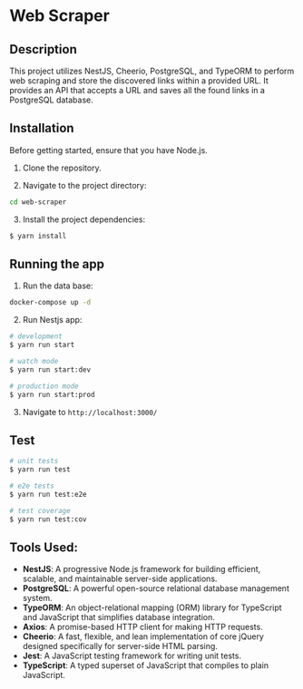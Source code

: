 # Web Scraper

## Description

This project utilizes NestJS, Cheerio, PostgreSQL, and TypeORM to perform web scraping and store the discovered links within a provided URL. It provides an API that accepts a URL and saves all the found links in a PostgreSQL database.

## Installation

Before getting started, ensure that you have Node.js.

1. Clone the repository.

2. Navigate to the project directory:

```bash
cd web-scraper
```

3. Install the project dependencies:

```bash
$ yarn install
```

## Running the app

1. Run the data base:

```bash
docker-compose up -d
```

2. Run Nestjs app:

```bash
# development
$ yarn run start

# watch mode
$ yarn run start:dev

# production mode
$ yarn run start:prod
```

3. Navigate to `http://localhost:3000/`

## Test

```bash
# unit tests
$ yarn run test

# e2e tests
$ yarn run test:e2e

# test coverage
$ yarn run test:cov
```

## Tools Used:

- **NestJS**: A progressive Node.js framework for building efficient, scalable, and maintainable server-side applications.
- **PostgreSQL**: A powerful open-source relational database management system.
- **TypeORM**: An object-relational mapping (ORM) library for TypeScript and JavaScript that simplifies database integration.
- **Axios**: A promise-based HTTP client for making HTTP requests.
- **Cheerio**: A fast, flexible, and lean implementation of core jQuery designed specifically for server-side HTML parsing.
- **Jest**: A JavaScript testing framework for writing unit tests.
- **TypeScript**: A typed superset of JavaScript that compiles to plain JavaScript.
